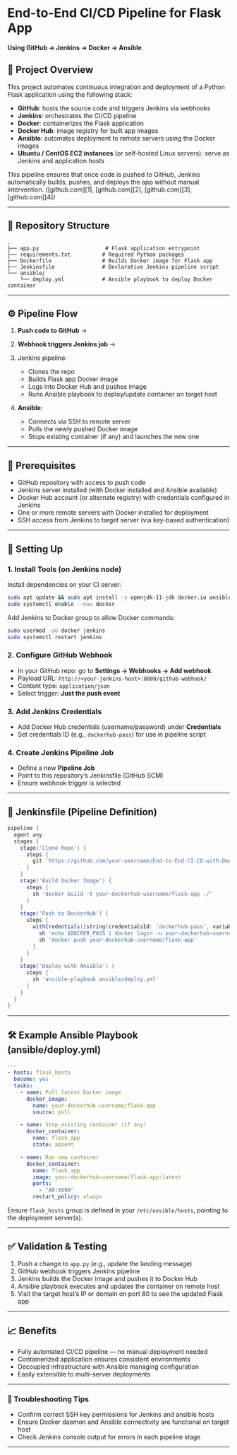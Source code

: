 # End-to-End CI/CD Pipeline for Flask App

**Using GitHub → Jenkins → Docker → Ansible**

## 🚀 Project Overview

This project automates continuous integration and deployment of a Python Flask application using the following stack:

* **GitHub**: hosts the source code and triggers Jenkins via webhooks
* **Jenkins**: orchestrates the CI/CD pipeline
* **Docker**: containerizes the Flask application
* **Docker Hub**: image registry for built app images
* **Ansible**: automates deployment to remote servers using the Docker images
* **Ubuntu / CentOS EC2 instances** (or self-hosted Linux servers): serve as Jenkins and application hosts

This pipeline ensures that once code is pushed to GitHub, Jenkins automatically builds, pushes, and deploys the app without manual intervention. ([github.com][1], [github.com][2], [github.com][3], [github.com][4])

---

## 📁 Repository Structure

```
.
├── app.py                     # Flask application entrypoint
├── requirements.txt          # Required Python packages
├── Dockerfile                # Builds Docker image for Flask app
├── Jenkinsfile               # Declarative Jenkins pipeline script
└── ansible/
    └── deploy.yml            # Ansible playbook to deploy Docker container
```

---

## ⚙️ Pipeline Flow

1. **Push code to GitHub** →
2. **Webhook triggers Jenkins job** →
3. Jenkins pipeline:

   * Clones the repo
   * Builds Flask app Docker image
   * Logs into Docker Hub and pushes image
   * Runs Ansible playbook to deploy/update container on target host
4. **Ansible**:

   * Connects via SSH to remote server
   * Pulls the newly pushed Docker image
   * Stops existing container (if any) and launches the new one

---

## 🧪 Prerequisites

* GitHub repository with access to push code
* Jenkins server installed (with Docker installed and Ansible available)
* Docker Hub account (or alternate registry) with credentials configured in Jenkins
* One or more remote servers with Docker installed for deployment
* SSH access from Jenkins to target server (via key-based authentication)

---

## 🚀 Setting Up

### 1. Install Tools (on Jenkins node)

Install dependencies on your CI server:

```bash
sudo apt update && sudo apt install -y openjdk-11-jdk docker.io ansible git curl
sudo systemctl enable --now docker
```

Add Jenkins to Docker group to allow Docker commands:

```bash
sudo usermod -aG docker jenkins
sudo systemctl restart jenkins
```

### 2. Configure GitHub Webhook

* In your GitHub repo: go to **Settings → Webhooks → Add webhook**
* Payload URL: `http://<your-jenkins-host>:8080/github-webhook/`
* Content type: `application/json`
* Select trigger: **Just the push event**

### 3. Add Jenkins Credentials

* Add Docker Hub credentials (username/password) under **Credentials**
* Set credentials ID (e.g., `dockerhub-pass`) for use in pipeline script

### 4. Create Jenkins Pipeline Job

* Define a new **Pipeline Job**
* Point to this repository’s Jenkinsfile (GitHub SCM)
* Ensure webhook trigger is selected

---

## 🧾 Jenkinsfile (Pipeline Definition)

```groovy
pipeline {
  agent any
  stages {
    stage('Clone Repo') {
      steps {
        git 'https://github.com/your-username/End-to-End-CI-CD-with-Docker-Jenkins-Ansible.git'
      }
    }
    stage('Build Docker Image') {
      steps {
        sh 'docker build -t your-dockerhub-username/flask-app ./'
      }
    }
    stage('Push to DockerHub') {
      steps {
        withCredentials([string(credentialsId: 'dockerhub-pass', variable: 'DOCKER_PASS')]) {
          sh 'echo $DOCKER_PASS | docker login -u your-dockerhub-username --password-stdin'
          sh 'docker push your-dockerhub-username/flask-app'
        }
      }
    }
    stage('Deploy with Ansible') {
      steps {
        sh 'ansible-playbook ansible/deploy.yml'
      }
    }
  }
}
```

---

## 🛠 Example Ansible Playbook (ansible/deploy.yml)

```yaml
---
- hosts: flask_hosts
  become: yes
  tasks:
    - name: Pull latest Docker image
      docker_image:
        name: your-dockerhub-username/flask-app
        source: pull

    - name: Stop existing container (if any)
      docker_container:
        name: flask_app
        state: absent

    - name: Run new container
      docker_container:
        name: flask_app
        image: your-dockerhub-username/flask-app:latest
        ports:
          - "80:5000"
        restart_policy: always
```

Ensure `flask_hosts` group is defined in your `/etc/ansible/hosts`, pointing to the deployment server(s).

---

## ✅ Validation & Testing

1. Push a change to `app.py` (e.g., update the landing message)
2. GitHub webhook triggers Jenkins pipeline
3. Jenkins builds the Docker image and pushes it to Docker Hub
4. Ansible playbook executes and updates the container on remote host
5. Visit the target host’s IP or domain on port 80 to see the updated Flask app

---

## 📈 Benefits

* Fully automated CI/CD pipeline — no manual deployment needed
* Containerized application ensures consistent environments
* Decoupled infrastructure with Ansible managing configuration
* Easily extensible to multi-server deployments

---

### 🚧 Troubleshooting Tips

* Confirm correct SSH key permissions for Jenkins and ansible hosts
* Ensure Docker daemon and Ansible connectivity are functional on target host
* Check Jenkins console output for errors in each pipeline stage

---

